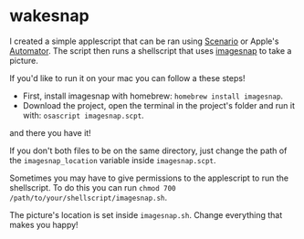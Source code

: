 # wakesnap

I created a simple applescript that can be ran using [Scenario](http://www.lagentesoft.com/scenario/) or Apple's [Automator](http://macosxautomation.com/automator/). The script then runs a shellscript that uses [imagesnap](http://iharder.sourceforge.net/current/macosx/imagesnap/) to take a picture.

If you'd like to run it on your mac you can follow a these steps!

* First, install imagesnap with homebrew:
`homebrew install imagesnap`.
* Download the project, open the terminal in the project's folder and run it with:
`osascript imagesnap.scpt`.

and there you have it!

If you don't both files to be on the same directory, just change the path of the `imagesnap_location` variable inside `imagesnap.scpt`.

Sometimes you may have to give permissions to the applescript to run the shellscript. To do this you can run `chmod 700 /path/to/your/shellscript/imagesnap.sh`.

The picture's location is set inside `imagesnap.sh`. Change everything that makes you happy!
